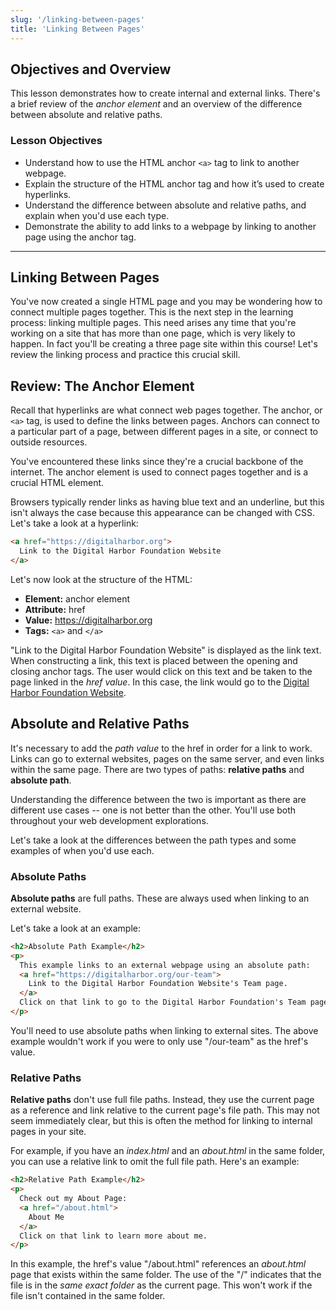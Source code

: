 ```yaml
---
slug: '/linking-between-pages'
title: 'Linking Between Pages'
---
```


## Objectives and Overview

This lesson demonstrates how to create internal and external links. There's a brief review of the _anchor element_ and an overview of the difference between absolute and relative paths.

### Lesson Objectives

- Understand how to use the HTML anchor `<a>` tag to link to another webpage.
- Explain the structure of the HTML anchor tag and how it’s used to create hyperlinks.
- Understand the difference between absolute and relative paths, and explain when you'd use each type.
- Demonstrate the ability to add links to a webpage by linking to another page using the anchor tag.

---

## Linking Between Pages

You've now created a single HTML page and you may be wondering how to connect multiple pages together. This is the next step in the learning process: linking multiple pages. This need arises any time that you're working on a site that has more than one page, which is very likely to happen. In fact you'll be creating a three page site within this course! Let's review the linking process and practice this crucial skill.

## Review: The Anchor Element

Recall that hyperlinks are what connect web pages together. The anchor, or `<a>` tag, is used to define the links between pages. Anchors can connect to a particular part of a page, between different pages in a site, or connect to outside resources.

You've encountered these links since they're a crucial backbone of the internet. The anchor element is used to connect pages together and is a crucial HTML element.

Browsers typically render links as having blue text and an underline, but this isn't always the case because this appearance can be changed with CSS. Let's take a look at a hyperlink:

```html
<a href="https://digitalharbor.org">
  Link to the Digital Harbor Foundation Website
</a>
```

Let's now look at the structure of the HTML:

- **Element:** anchor element
- **Attribute:** href
- **Value:** https://digitalharbor.org
- **Tags:** `<a>` and `</a>`

"Link to the Digital Harbor Foundation Website" is displayed as the link text. When constructing a link, this text is placed between the opening and closing anchor tags. The user would click on this text and be taken to the page linked in the _href value_. In this case, the link would go to the [Digital Harbor Foundation Website](https://digitalharbor.org).

## Absolute and Relative Paths

It's necessary to add the _path value_ to the href in order for a link to work. Links can go to external websites, pages on the same server, and even links within the same page. There are two types of paths: **relative paths** and **absolute path**.

Understanding the difference between the two is important as there are different use cases -- one is not better than the other. You'll use both throughout your web development explorations.

Let's take a look at the differences between the path types and some examples of when you'd use each.

### Absolute Paths

**Absolute paths** are full paths. These are always used when linking to an external website.

Let's take a look at an example:

```html
<h2>Absolute Path Example</h2>
<p>
  This example links to an external webpage using an absolute path:
  <a href="https://digitalharbor.org/our-team">
    Link to the Digital Harbor Foundation Website's Team page.
  </a>
  Click on that link to go to the Digital Harbor Foundation's Team page!
</p>
```

You'll need to use absolute paths when linking to external sites. The above example wouldn't work if you were to only use "/our-team" as the href's value.

### Relative Paths

**Relative paths** don't use full file paths. Instead, they use the current page as a reference and link relative to the current page's file path. This may not seem immediately clear, but this is often the method for linking to internal pages in your site.

For example, if you have an _index.html_ and an _about.html_ in the same folder, you can use a relative link to omit the full file path. Here's an example:

```html
<h2>Relative Path Example</h2>
<p>
  Check out my About Page:
  <a href="/about.html">
    About Me
  </a>
  Click on that link to learn more about me.
</p>
```

In this example, the href's value "/about.html" references an _about.html_ page that exists within the same folder. The use of the "/" indicates that the file is in the _same exact folder_ as the current page. This won't work if the file isn't contained in the same folder.

<!-- #### Relative Links In Other Project Folders

You may now be wondering if it's possible to use relative links to project files that aren't in the same folder. This is still possible! The catch is that you need to extend the value a bit more: -->
